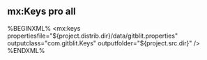 ## mx:Keys <span class="label label-success">pro</span> <span class="label label-info">all</span>

%BEGINXML%
<mx:keys propertiesfile="${project.distrib.dir}/data/gitblit.properties"
			 	outputclass="com.gitblit.Keys"
			 	outputfolder="${project.src.dir}" />
%ENDXML%